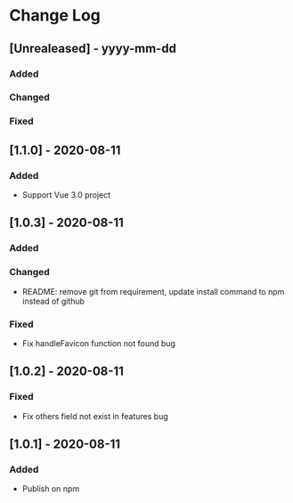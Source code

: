 # Change Log

## [Unrealeased] - yyyy-mm-dd

### Added
 
### Changed
 
### Fixed

## [1.1.0] - 2020-08-11

### Added
- Support Vue 3.0 project

## [1.0.3] - 2020-08-11

### Added
 
### Changed
- README: remove git from requirement, update install command to npm instead of github
 
### Fixed
- Fix handleFavicon function not found bug

## [1.0.2] - 2020-08-11

### Fixed
- Fix others field not exist in features bug

## [1.0.1] - 2020-08-11

### Added
- Publish on npm
